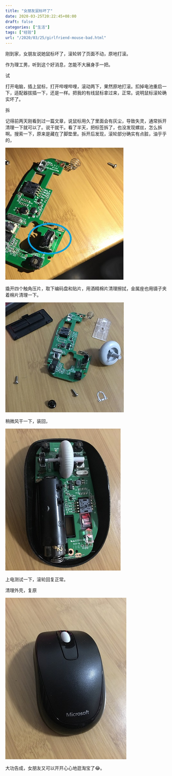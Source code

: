 ```yaml
---
title: "女朋友鼠标坏了"
date: 2020-03-25T20:22:45+08:00
draft: false
categories: ["生活"]
tags: ["经验"]
url: "/2020/03/25/girlfriend-mouse-bad.html"
---
```


刚到家，女朋友说她鼠标坏了，滚轮转了页面不动，原地打滚。

作为理工男，听到这个好消息，怎能不大展身手一把。

试

打开电脑，插上鼠标，打开哔哩哔哩，滚动两下，果然原地打滚。扣掉电池重启一下，适配器拔插一下，还是一样。把我的有线鼠标拿过来，正常。说明鼠标滚轮确实坏了。

拆

记得前两天刚看到过一篇文章，说鼠标用久了里面会有灰尘，导致失灵，通常拆开清理一下就可以了。说干就干。看了半天，把标签拆了，也没发现螺丝，怎么拆啊。搜索一下，原来是藏在了脚垫里。拆开后发现，滚轮部分确实有点脏，油乎乎的，

![](/images/鼠标滚轮.jpg)

撬开四个触角压片，取下编码盘和贴片，用酒精棉片清理擦拭，金属座也用镊子夹着棉片清理一下。

![](/images/鼠标编码盘拆离.jpg)

稍微风干一下，装回，

![](/images/鼠标滚轮装回.jpg)

上电测试一下，滚轮回复正常。

清理外壳，复原

![](/images/鼠标复原.jpg)

大功告成，女朋友又可以开开心心地逛淘宝了😂。